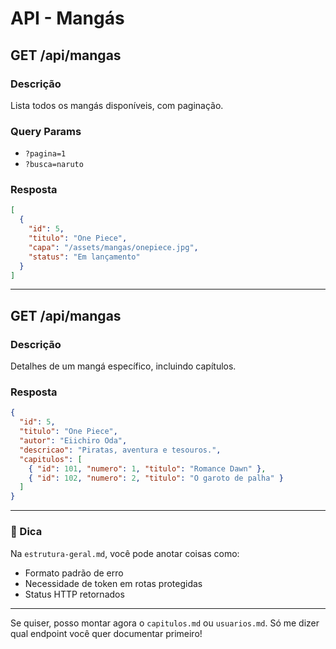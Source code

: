 # API - Mangás

## GET /api/mangas

### Descrição
Lista todos os mangás disponíveis, com paginação.

### Query Params
- `?pagina=1`
- `?busca=naruto`

### Resposta
```json
[
  {
    "id": 5,
    "titulo": "One Piece",
    "capa": "/assets/mangas/onepiece.jpg",
    "status": "Em lançamento"
  }
]
```

---

## GET /api/mangas

### Descrição
Detalhes de um mangá específico, incluindo capítulos.

### Resposta
```json
{
  "id": 5,
  "titulo": "One Piece",
  "autor": "Eiichiro Oda",
  "descricao": "Piratas, aventura e tesouros.",
  "capitulos": [
    { "id": 101, "numero": 1, "titulo": "Romance Dawn" },
    { "id": 102, "numero": 2, "titulo": "O garoto de palha" }
  ]
}
```

---

### 📌 Dica
Na `estrutura-geral.md`, você pode anotar coisas como:
- Formato padrão de erro
- Necessidade de token em rotas protegidas
- Status HTTP retornados

---

Se quiser, posso montar agora o `capitulos.md` ou `usuarios.md`. Só me dizer qual endpoint você quer documentar primeiro!

